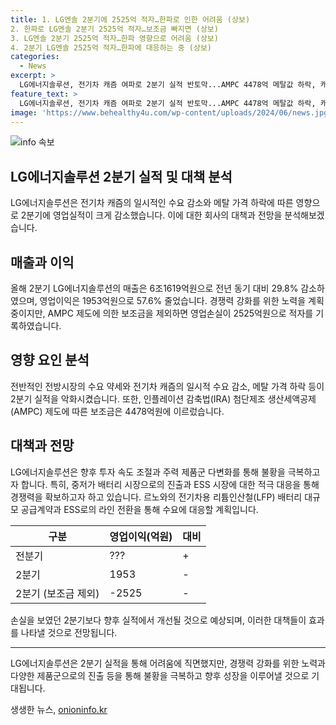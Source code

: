 ```yaml
---
title: 1. LG엔솔 2분기에 2525억 적자…한파로 인한 어려움 (상보)
2. 한파로 LG엔솔 2분기 2525억 적자…보조금 빠지면 (상보)
3. LG엔솔 2분기 2525억 적자…한파 영향으로 어려움 (상보)
4. 2분기 LG엔솔 2525억 적자…한파에 대응하는 중 (상보)
categories:
  - News
excerpt: >
  LG에너지솔루션, 전기차 캐즘 여파로 2분기 실적 반토막...AMPC 4478억 메탈값 하락, 캐즘 수요 둔화 겹쳐 LG에너지솔루션은 전기차 캐즘의 일시적 수요 감소로 2분기 실적이 크게 축소되었다. 메탈값 하락과 전기차 수요 약세의 영향으로 매출은 29.8%, 영업이익은 57.6% 줄었으며, 영업손실은 2525억원에 이르렀다. 하지만 ESS와 LFP 등 주력 제품군 다변화를 통해 불황 극복을 모색 중이며, 이러한 노력들이 향후 경쟁력을 강화할 것으로 기대된다.
feature_text: >
  LG에너지솔루션, 전기차 캐즘 여파로 2분기 실적 반토막...AMPC 4478억 메탈값 하락, 캐즘 수요 둔화 겹쳐 LG에너지솔루션은 전기차 캐즘의 일시적 수요 감소로 2분기 실적이 크게 축소되었다. 메탈값 하락과 전기차 수요 약세의 영향으로 매출은 29.8%, 영업이익은 57.6% 줄었으며, 영업손실은 2525억원에 이르렀다. 하지만 ESS와 LFP 등 주력 제품군 다변화를 통해 불황 극복을 모색 중이며, 이러한 노력들이 향후 경쟁력을 강화할 것으로 기대된다.
image: 'https://www.behealthy4u.com/wp-content/uploads/2024/06/news.jpg'
---
```


<p><img src="https://www.behealthy4u.com/wp-content/uploads/2024/06/news.jpg" alt="info 속보" /></p>

<h2 data-ke-size="size26">LG에너지솔루션 2분기 실적 및 대책 분석</h2>

<p data-ke-size="size16">LG에너지솔루션은 전기차 캐즘의 일시적인 수요 감소와 메탈 가격 하락에 따른 영향으로 2분기에 영업실적이 크게 감소했습니다. 이에 대한 회사의 대책과 전망을 분석해보겠습니다.</p>

<h2 data-ke-size="size24">매출과 이익</h2>

<p data-ke-size="size16">올해 2분기 LG에너지솔루션의 매출은 6조1619억원으로 전년 동기 대비 29.8% 감소하였으며, 영업이익은 1953억원으로 57.6% 줄었습니다. 경쟁력 강화를 위한 노력을 계획 중이지만, AMPC 제도에 의한 보조금을 제외하면 영업손실이 2525억원으로 적자를 기록하였습니다.</p>

<h2 data-ke-size="size24">영향 요인 분석</h2>

<p data-ke-size="size16">전반적인 전방시장의 수요 약세와 전기차 캐즘의 일시적 수요 감소, 메탈 가격 하락 등이 2분기 실적을 악화시켰습니다. 또한, 인플레이션 감축법(IRA) 첨단제조 생산세액공제(AMPC) 제도에 따른 보조금은 4478억원에 이르렀습니다.</p>

<h2 data-ke-size="size24">대책과 전망</h2>

<p data-ke-size="size16">LG에너지솔루션은 향후 투자 속도 조절과 주력 제품군 다변화를 통해 불황을 극복하고자 합니다. 특히, 중저가 배터리 시장으로의 진출과 ESS 시장에 대한 적극 대응을 통해 경쟁력을 확보하고자 하고 있습니다. 르노와의 전기차용 리튬인산철(LFP) 배터리 대규모 공급계약과 ESS로의 라인 전환을 통해 수요에 대응할 계획입니다.</p>

<table>
<thead>
<tr>
<th>구분</th>
<th>영업이익(억원)</th>
<th>대비</th>
</tr>
</thead>
<tbody>
<tr>
<td>전분기</td>
<td>???</td>
<td>+</td>
</tr>
<tr>
<td>2분기</td>
<td>1953</td>
<td>-</td>
</tr>
<tr>
<td>2분기 (보조금 제외)</td>
<td>-2525</td>
<td>-</td>
</tr>
</tbody>
</table>

<p data-ke-size="size16">손실을 보였던 2분기보다 향후 실적에서 개선될 것으로 예상되며, 이러한 대책들이 효과를 나타낼 것으로 전망됩니다.</p>

<hr data-ke-size="normal">

<p data-ke-size="size16">LG에너지솔루션은 2분기 실적을 통해 어려움에 직면했지만, 경쟁력 강화를 위한 노력과 다양한 제품군으로의 진출 등을 통해 불황을 극복하고 향후 성장을 이루어낼 것으로 기대됩니다.</p>
생생한 뉴스, <a href="https://onioninfo.kr" rel="dofollow">onioninfo.kr</a>


